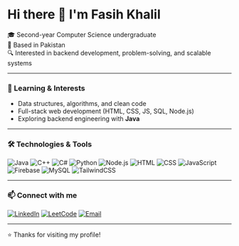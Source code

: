 # Hi there 👋 I'm Fasih Khalil

🎓 Second-year Computer Science undergraduate  
📍 Based in Pakistan  
🔍 Interested in backend development, problem-solving, and scalable systems

---

### 🧠 Learning & Interests
- Data structures, algorithms, and clean code
- Full-stack web development (HTML, CSS, JS, SQL, Node.js)
- Exploring backend engineering with **Java** 

---

### 🛠️ Technologies & Tools

![Java](https://img.shields.io/badge/-Java-007396?style=flat-square&logo=java)
![C++](https://img.shields.io/badge/-C++-00599C?style=flat-square&logo=c%2B%2B&logoColor=white)
![C#](https://img.shields.io/badge/-CSharp-239120?style=flat-square&logo=c-sharp&logoColor=white)
![Python](https://img.shields.io/badge/-Python-3776AB?style=flat-square&logo=python)
![Node.js](https://img.shields.io/badge/-Node.js-339933?style=flat-square&logo=node.js)
![HTML](https://img.shields.io/badge/-HTML-E34F26?style=flat-square&logo=html5)
![CSS](https://img.shields.io/badge/-CSS-1572B6?style=flat-square&logo=css3)
![JavaScript](https://img.shields.io/badge/-JavaScript-F7DF1E?style=flat-square&logo=javascript&logoColor=black)
![Firebase](https://img.shields.io/badge/-Firebase-FFCA28?style=flat-square&logo=firebase)
![MySQL](https://img.shields.io/badge/-MySQL-4479A1?style=flat-square&logo=mysql)
![TailwindCSS](https://img.shields.io/badge/-TailwindCSS-38B2AC?style=flat-square&logo=tailwind-css)

---

### 📫 Connect with me

[![LinkedIn](https://img.shields.io/badge/-LinkedIn-0077B5?style=flat-square&logo=linkedin)](https://www.linkedin.com/in/fasih-khalil-2a6371283/)
[![LeetCode](https://img.shields.io/badge/-LeetCode-orange?style=flat-square&logo=leetcode)](https://leetcode.com/u/faseey/)
[![Email](https://img.shields.io/badge/-fasiih@gmail.com-D14836?style=flat-square&logo=gmail&logoColor=white)](mailto:fasiih@gmail.com)

---

⭐️ Thanks for visiting my profile!
